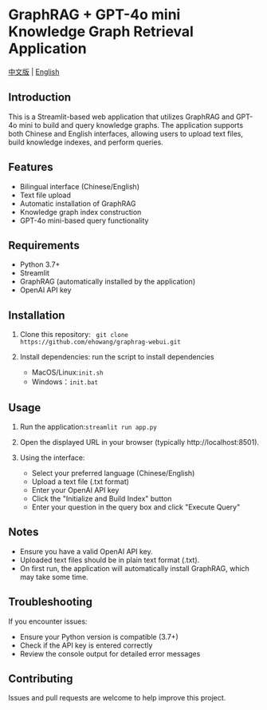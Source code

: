 # GraphRAG + GPT-4o mini Knowledge Graph Retrieval Application
[中文版](README_CN.md) | [English](README.md)
## Introduction

This is a Streamlit-based web application that utilizes GraphRAG and GPT-4o mini to build and query knowledge graphs. The application supports both Chinese and English interfaces, allowing users to upload text files, build knowledge indexes, and perform queries.

## Features

- Bilingual interface (Chinese/English)
- Text file upload
- Automatic installation of GraphRAG
- Knowledge graph index construction
- GPT-4o mini-based query functionality

## Requirements

- Python 3.7+
- Streamlit
- GraphRAG (automatically installed by the application)
- OpenAI API key

## Installation

1. Clone this repository:
``` git clone https://github.com/ehowang/graphrag-webui.git```

1. Install dependencies:
   run the script to install dependencies
   - MacOS/Linux:```init.sh```
   - Windows：```init.bat```

## Usage

1. Run the application:```streamlit run app.py```

2. Open the displayed URL in your browser (typically http://localhost:8501).

3. Using the interface:
   - Select your preferred language (Chinese/English)
   - Upload a text file (.txt format)
   - Enter your OpenAI API key
   - Click the "Initialize and Build Index" button
   - Enter your question in the query box and click "Execute Query"

## Notes

- Ensure you have a valid OpenAI API key.
- Uploaded text files should be in plain text format (.txt).
- On first run, the application will automatically install GraphRAG, which may take some time.

## Troubleshooting

If you encounter issues:
- Ensure your Python version is compatible (3.7+)
- Check if the API key is entered correctly
- Review the console output for detailed error messages

## Contributing

Issues and pull requests are welcome to help improve this project.

